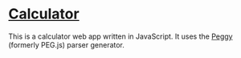 # [Calculator](https://yuukiarchives.github.io/calc/)

This is a calculator web app written in JavaScript.  It uses the [Peggy](https://github.com/peggyjs/peggy) (formerly PEG.js) parser generator.
